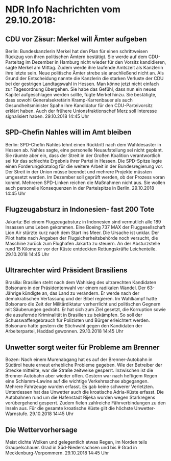 # NDR Info Nachrichten vom 29.10.2018:


## CDU vor Zäsur: Merkel will Ämter aufgeben
Berlin:     Bundeskanzlerin Merkel hat den Plan für einen schrittweisen Rückzug von ihren politischen Ämtern bestätigt. Sie werde auf dem CDU-Parteitag im Dezember in Hamburg nicht wieder für den Vorsitz kandidieren, sagte Merkel am Mittag. Zudem werde ihre laufende Amtszeit als Kanzlerin ihre letzte sein. Neue politische Ämter strebe sie anschließend nicht an. Als Grund der Entscheidung nannte die Kanzlerin die starken Verluste der CDU bei der gestrigen Landtagswahl in Hessen. Man könne jetzt nicht einfach zur Tagesordnung übergehen. Sie habe das Gefühl, dass nun ein neues Kapitel aufgeschlagen werden sollte, fügte Merkel hinzu. Sie bestätigte, dass sowohl Generalsekretärin Kramp-Karrenbauer als auch Gesundheitsminister Spahn ihre Kandidatur für den CDU-Parteivorsitz erklärt haben. Auch der frühere Unionsfraktionschef Merz soll Interesse signalisiert haben. 29.10.2018 14:45 Uhr 

## SPD-Chefin Nahles will im Amt bleiben
Berlin: SPD-Chefin Nahles lehnt einen Rücktritt nach dem Wahldesaster in Hessen ab. Nahles sagte, eine personelle Neuaufstellung sei nicht geplant. Sie räumte aber ein, dass der Streit in der Großen Koalition verantwortlich sei für das schlechte Ergebnis ihrer Partei in Hessen. Die SPD-Spitze legte einen Forderungskatalog für die weitere Arbeit in der Bundesregierung vor. Der Streit in der Union müsse beendet und mehrere Projekte müssten umgesetzt werden. Im Dezember soll geprüft werden, ob der Prozess voran kommt. Mehreren SPD-Linken reichen die Maßnahmen nicht aus. Sie wollen auch personelle Konsequenzen in der Parteispitze in Berlin. 29.10.2018 14:45 Uhr 

## Flugzeugabsturz in Indonesien- fast 200 Tote
Jakarta: Bei einem Flugzeugabsturz in Indonesien sind vermutlich alle 189 Insassen ums Leben gekommen. Eine Boeing 737 MAX der Fluggesellschaft Lion Air stürzte kurz nach dem Start ins Meer. Die Ursache ist unklar. Der Pilot hatte nach Angaben der Flugsicherheitsbehörde noch versucht, die Maschine zurück zum Flughafen Jakarta zu steuern. An der Absturzstelle rund 15 Kilometer vor der Küste entdeckten Rettungskräfte Leichenteile. 29.10.2018 14:45 Uhr 

## Ultrarechter wird Präsident Brasiliens
Brasilia:	Brasilien steht nach dem Wahlsieg des ultrarechten Kandidaten Bolsonaro in der Präsidentenwahl vor einem radikalen Wandel. Der 63-Jährige kündigte an, das Land zu verändern. Er werde nach der demokratischen Verfassung und der Bibel regieren. Im Wahlkampf hatte Bolsonaro die Zeit der Militärdiktatur verherrlicht und politischen Gegnern mit Säuberungen gedroht. Er hat sich zum Ziel gesetzt, die Korruption sowie die ausufernde Kriminalität in Brasilien zu bekämpfen. So soll der Schusswaffengebrauch für Polizisten und Bürger erleichtert werden. Bolsonaro hatte gestern die Stichwahl gegen den Kandidaten der Arbeiterpartei, Haddad gewonnen. 29.10.2018 14:45 Uhr 

## Unwetter sorgt weiter für Probleme am Brenner
Bozen:       Nach einem Murenabgang hat es auf der Brenner-Autobahn in Südtirol heute erneut erhebliche Probleme gegeben. Wie der Betreiber der Strecke mitteilte, war die Straße zeitweise gesperrt. Inzwischen ist die Brenner-Autobahn aber wieder offen. Gestern war nach heftigem Regen eine Schlamm-Lawine auf die wichtige Verkehrsachse abgegangen. Mehrere Fahrzeuge wurden erfasst. Es gab keine schwerer Verletzten. Unterdessen hat das Unwetter auch die kroatische Adria-Küste erfasst. Die Autobahnen rund um die Hafenstadt Rijeka wurden wegen Starkregens vorübergehend gesperrt. Zudem fielen zahlreiche Fährverbindungen zu den Inseln aus. Für die gesamte kroatische Küste gilt die höchste Unwetter-Warnstufe. 29.10.2018 14:45 Uhr 

## Die Wettervorhersage
Meist dichte Wolken und gelegentlich etwas Regen, im Norden teils Graupelschauer. Grad in Süd-Niedersachsen und bis 9 Grad in Mecklenburg-Vorpommern. 29.10.2018 14:45 Uhr 
